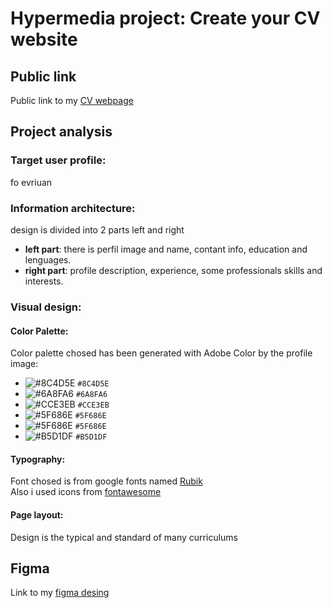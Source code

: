 # Hypermedia project: **Create your CV website**

## Public link
Public link to my [CV webpage](https://oleksandrarman.github.io/)

## Project analysis
### Target user profile:
fo evriuan

### Information architecture:
design is divided into 2 parts left and right
* **left part**: there is perfil image and name, contant info, education and lenguages.
* **right part**: profile description, experience, some professionals skills and interests.

### Visual design:
#### Color Palette:
Color palette chosed has been generated with Adobe Color by the profile image:
- ![#8C4D5E](https://readme-swatches.vercel.app/8C4D5E) `#8C4D5E`
- ![#6A8FA6](https://readme-swatches.vercel.app/6A8FA6) `#6A8FA6`
- ![#CCE3EB](https://readme-swatches.vercel.app/CCE3EB) `#CCE3EB`
- ![#5F686E](https://readme-swatches.vercel.app/5F686E) `#5F686E`
- ![#5F686E](https://readme-swatches.vercel.app/5F686E) `#5F686E`
- ![#B5D1DF](https://readme-swatches.vercel.app/B5D1DF) `#B5D1DF`

#### Typography:
Font chosed is from google fonts named [Rubik](https://fonts.google.com/specimen/Rubik?query=rubik)  
Also i used icons from [fontawesome](https://fontawesome.com/v4/icons/)

#### Page layout:
Design is the typical and standard of many curriculums  

## Figma
Link to my [figma desing](https://oleksandrarman.github.io/)
